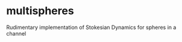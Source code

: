 multispheres
============

Rudimentary implementation of Stokesian Dynamics for spheres in a channel

